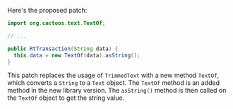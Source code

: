 Here's the proposed patch:

```java
import org.cactoos.text.TextOf;

// ...

public RtTransaction(String data) {
  this.data = new TextOf(data).asString();
}
```

This patch replaces the usage of `TrimmedText` with a new method `TextOf`, which converts a `String` to a `Text` object. The `TextOf` method is an added method in the new library version. The `asString()` method is then called on the `TextOf` object to get the string value.